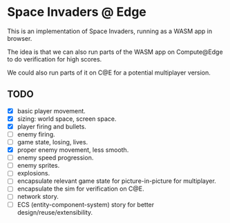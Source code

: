 # Space Invaders @ Edge

This is an implementation of Space Invaders, running as a WASM app in browser.

The idea is that we can also run parts of the WASM app on Compute@Edge to do verification for high scores.

We could also run parts of it on C@E for a potential multiplayer version.

## TODO

- [X] basic player movement.
- [X] sizing: world space, screen space.
- [X] player firing and bullets.
- [ ] enemy firing.
- [ ] game state, losing, lives.
- [X] proper enemy movement, less smooth.
- [ ] enemy speed progression.
- [ ] enemy sprites.
- [ ] explosions.
- [ ] encapsulate relevant game state for picture-in-picture for multiplayer.
- [ ] encapsulate the sim for verification on C@E.
- [ ] network story.
- [ ] ECS (entity-component-system) story for better design/reuse/extensibility.
